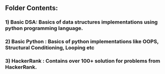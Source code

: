 ## Folder Contents:

### 1) Basic DSA: Basics of data structures implementations using python programming language.
### 2) Basic Python : Basics of python implementations like OOPS, Structural Conditioning, Looping etc
### 3) HackerRank : Contains over 100+ solution for problems from HackerRank.
